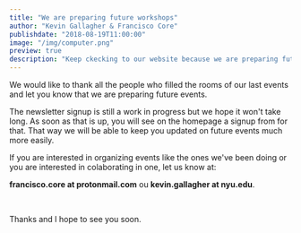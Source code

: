 ```yaml
---
title: "We are preparing future workshops"
author: "Kevin Gallagher & Francisco Core"
publishdate: "2018-08-19T11:00:00"
image: "/img/computer.png"
preview: true
description: "Keep ckecking to our website because we are preparing future workshops. If you would be interested in hosting or helping with one, let us know. For contacts click on 'read more'"
---
```


We would like to thank all the people who filled the rooms of our last events and let you know that we are preparing future events.

The newsletter signup is still a work in progress but we hope it won't take long. As soon as that is up, you will see on the homepage a signup from for that. That way we will be able to keep you updated on future events much more easily.

If you are interested in organizing events like the ones we've been doing or you are interested in colaborating in one, let us know at:

**francisco.core at protonmail.com** ou **kevin.gallagher at nyu.edu**.

 

Thanks and I hope to see you soon.
